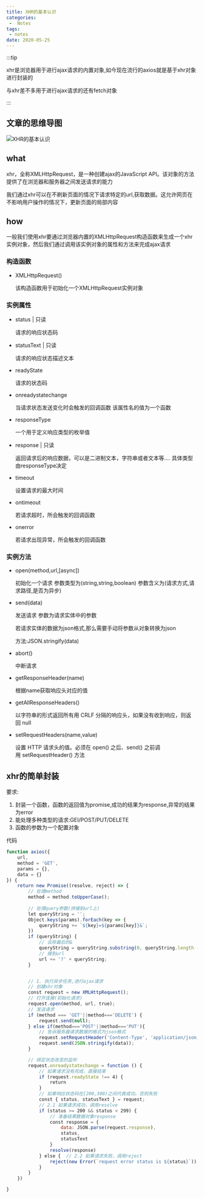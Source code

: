 ```yaml
---
title: XHR的基本认识
categories:
 -  Notes
tags:
 - notes
date: 2020-05-25
---
```


:::tip

xhr是浏览器用于进行ajax请求的内置对象,如今现在流行的axios就是基于xhr对象进行封装的

与xhr差不多用于进行ajax请求的还有fetch对象

:::


<!-- more -->


## 文章的思维导图


<img :src="$withBase('/Notes/XHR的基本认识 01.jpg')" alt="XHR的基本认识">




## what

xhr，全称XMLHttpRequest，是一种创建ajax的JavaScript API。该对象的方法提供了在浏览器和服务器之间发送请求的能力

我们通过xhr可以在不刷新页面的情况下请求特定的url,获取数据。这允许网页在不影响用户操作的情况下，更新页面的局部内容

## how

一般我们使用xhr要通过浏览器内置的XMLHttpRequest构造函数来生成一个xhr实例对象，然后我们通过调用该实例对象的属性和方法来完成ajax请求

### 构造函数

- XMLHttpRequest()

  该构造函数用于初始化一个XMLHttpRequest实例对象

### 实例属性

- status | 只读

  请求的响应状态码

- statusText | 只读

  请求的响应状态描述文本

- readyState

  请求的状态码

- onreadystatechange

  当请求状态发送变化时会触发的回调函数
  该属性名的值为一个函数

- responseType

  一个用于定义响应类型的枚举值

- response | 只读

  返回请求后的响应数据，可以是二进制文本，字符串或者文本等....
  具体类型由responseType决定

- timeout

  设置请求的最大时间

- ontimeout

  若请求超时，所会触发的回调函数

- onerror

  若请求出现异常，所会触发的回调函数

### 实例方法

- open(method,url,[async])

  初始化一个请求
  参数类型为(string,string,boolean)
  参数含义为(请求方式,请求路径,是否为异步)

- send(data)

  发送请求
  参数为请求实体中的参数
  
  若请求实体的数据为json格式,那么需要手动将参数从对象转换为json
  
  方法:JSON.stringify(data)

- abort()

  中断请求

- getResponseHeader(name)

  根据name获取响应头对应的值

- getAllResponseHeaders()

  以字符串的形式返回所有用 CRLF 分隔的响应头，如果没有收到响应，则返回 null

- setRequestHeaders(name,value)

  设置 HTTP 请求头的值。必须在 open() 之后、send() 之前调用 setRequestHeader() 方法

## xhr的简单封装

要求:
1. 封装一个函数，函数的返回值为promise,成功的结果为response,异常的结果为error
2. 能处理多种类型的请求:GEI/POST/PUT/DELETE
3. 函数的参数为一个配置对象


代码

```js
function axios({
    url,
    method = 'GET',
    params = {},
    data = {}
}) {
    return new Promise((resolve, reject) => {
        // 处理method
        method = method.toUpperCase();
        
        // 处理query参数(拼接到url上)
        let queryString = '';
        Object.keys(params).forEach(key => {
            queryString += `${key}=${params[key]}&`;
        })
        if (queryString) {
            // 去除最后的&
            queryString = queryString.substring(0, queryString.length - 1);
            // 接到url
            url += '?' + queryString;
        }


        // 1. 执行异步任务,进行ajax请求
        // 创建xhr对象
        const request = new XMLHttpRequest();
        // 打开连接(初始化请求)
        request.open(method, url, true);
        // 发送请求
        if (method === 'GET'||method==='DELETE') {
            request.send(null);
        } else if(method==='POST'||method==='PUT'){
            // 告诉服务器请求数据的格式为json格式
            request.setRequestHeader('Content-Type', 'application/json;charset=UTF-8');
            request.send(JSON.stringify(data));
        }

        // 绑定状态改变的监听
        request.onreadystatechange = function () {
            // 如果请求没有完成，直接结束
            if (request.readyState !== 4) {
                return
            }
            // 如果响应状态码在[200,300)之间代表成功。否则失败
            const { status, statusText } = request;
            // 2.1 如果请求成功，调用resolve
            if (status >= 200 && status < 299) {
                // 准备结果数据对象response
                const response = {
                    data: JSON.parse(request.response),
                    status,
                    statusText
                }
                resolve(response)
            } else {  // 2.2 如果请求失败，调用reject
                reject(new Error(`request error status is ${status}`))
            }
        }
    })

}
```